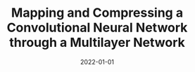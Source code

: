 ---
title: 'Mapping and Compressing a Convolutional Neural Network through a Multilayer Network'
collection: publications
permalink: /publication/2022-CEUR Workshop Proceedings-Mapping-and.md
excerpt: 'A. Amelio, G. Bonifazi, E. Corradini, M. Marchetti, D. Ursino, L. Virgili'
date: 2022-01-01
venue: 'CEUR Workshop Proceedings'
location: 'INGEO, University g. d Annunzio of Chieti-Pescara, Italy, DII, Polytechnic University of Marche, Italy'
---